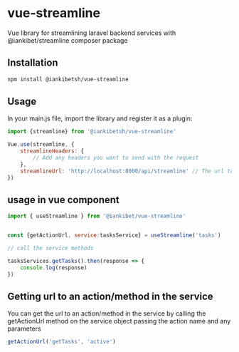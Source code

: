 # vue-streamline

Vue library for streamlining laravel backend services with @iankibet/streamline composer package

## Installation

```sh
npm install @iankibetsh/vue-streamline
```

## Usage

In your main.js file, import the library and register it as a plugin:

```js
import {streamline} from '@iankibetsh/vue-streamline'
```

```js
Vue.use(streamline, {
    streamlineHeaders: {
        // Add any headers you want to send with the request
    },
    streamlineUrl: 'http://localhost:8000/api/streamline' // The url to the streamline route
})
```


## usage in vue component

```js
import { useStreamline } from '@iankibet/vue-streamline'


const {getActionUrl, service:tasksService} = useStreamline('tasks')

// call the service methods

tasksServices.getTasks().then(response => {
    console.log(response)
})
```


## Getting url to an action/method in the service

You can get the url to an action/method in the service by calling the getActionUrl method on the service object passing the action name and any parameters
```js
getActionUrl('getTasks', 'active')
 ```